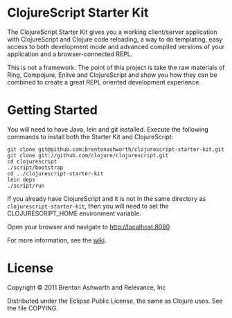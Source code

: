 # ClojureScript Starter Kit

The ClojureScript Starter Kit gives you a working client/server application 
with ClojureScript and Clojure code reloading, a way to do templating, easy
access to both development mode and advanced compiled versions of your
application and a browser-connected REPL.

This is not a framework. The point of this project is take the raw
materials of Ring, Compojure, Enlive and ClojureScript and show you
how they can be combined to create a great REPL oriented development
experience.

# Getting Started

You will need to have Java, lein and git installed. Execute the following commands
to install both the Starter Kit and ClojureScript:

    git clone git@github.com:brentonashworth/clojurescript-starter-kit.git
    git clone git://github.com/clojure/clojurescript.git
    cd clojurescript
    ./script/bootstrap
    cd ../clojurescript-starter-kit
    lein deps
    ./script/run
    
If you already have ClojureScript and it is not in the same directory as
`clojurescript-starter-kit`, then you will need to set the
CLOJURESCRIPT_HOME environment variable.

Open your browser and navigate to [http://localhost:8080](http://localhost:8080)

For more information, see the [wiki][].

# License

Copyright © 2011 Brenton Ashworth and Relevance, Inc

Distributed under the Eclipse Public License, the same as Clojure uses. See the file COPYING.

[wiki]: https://github.com/brentonashworth/clojurescript-starter-kit/wiki
